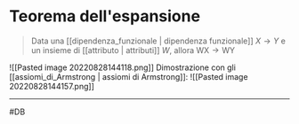 # Teorema dell'espansione
> Data una [[dipendenza_funzionale | dipendenza funzionale]] $X \rightarrow Y$ e un insieme di [[attributo | attributi]] $W$, allora $\text{WX} \rightarrow \text{WY}$

![[Pasted image 20220828144118.png]]
Dimostrazione con gli [[assiomi_di_Armstrong | assiomi di Armstrong]]:
![[Pasted image 20220828144157.png]]

---
#DB